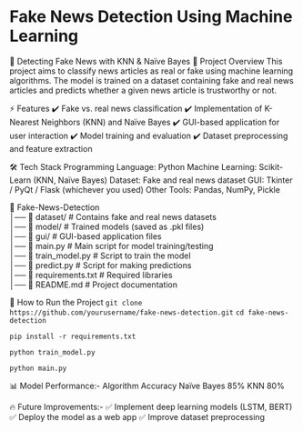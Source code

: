 # Fake News Detection Using Machine Learning

🚀 Detecting Fake News with KNN & Naïve Bayes
📌 Project Overview
This project aims to classify news articles as real or fake using machine learning algorithms. The model is trained on a dataset containing fake and real news articles and predicts whether a given news article is trustworthy or not.

⚡ Features
✔️ Fake vs. real news classification
✔️ Implementation of K-Nearest Neighbors (KNN) and Naïve Bayes
✔️ GUI-based application for user interaction
✔️ Model training and evaluation
✔️ Dataset preprocessing and feature extraction

🛠 Tech Stack
Programming Language: Python
Machine Learning: Scikit-Learn (KNN, Naïve Bayes)
Dataset: Fake and real news dataset
GUI: Tkinter / PyQt / Flask (whichever you used)
Other Tools: Pandas, NumPy, Pickle

📁 Fake-News-Detection  
│── 📂 dataset/             # Contains fake and real news datasets  
│── 📂 model/               # Trained models (saved as .pkl files)  
│── 📂 gui/                 # GUI-based application files  
│── 📜 main.py              # Main script for model training/testing  
│── 📜 train_model.py       # Script to train the model  
│── 📜 predict.py           # Script for making predictions  
│── 📜 requirements.txt     # Required libraries  
│── 📜 README.md            # Project documentation  

🚀 How to Run the Project
```git clone https://github.com/yourusername/fake-news-detection.git```
```cd fake-news-detection```

```pip install -r requirements.txt```

```python train_model.py```

```python main.py```

📊 Model Performance:-
Algorithm	Accuracy
Naïve Bayes	85%
KNN	80%

🔥 Future Improvements:-
✅ Implement deep learning models (LSTM, BERT)
✅ Deploy the model as a web app
✅ Improve dataset preprocessing
